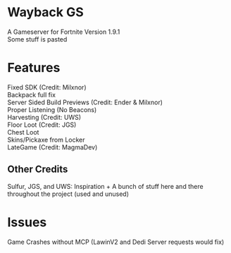 # Wayback GS
A Gameserver for Fortnite Version 1.9.1
<br>
Some stuff is pasted
# Features
Fixed SDK (Credit: Milxnor)
<br>
Backpack full fix
<br>
Server Sided Build Previews (Credit: Ender & Milxnor)
<br>
Proper Listening (No Beacons)
<br>
Harvesting (Credit: UWS)
<br>
Floor Loot (Credit: JGS)
<br>
Chest Loot
<br>
Skins/Pickaxe from Locker
<br>
LateGame (Credit: MagmaDev)

## Other Credits
Sulfur, JGS, and UWS: Inspiration + A bunch of stuff here and there throughout the project (used and unused)

# Issues
Game Crashes without MCP (LawinV2 and Dedi Server requests would fix)

